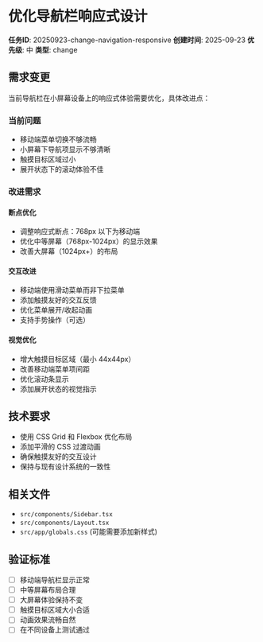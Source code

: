 # 优化导航栏响应式设计

**任务ID**: 20250923-change-navigation-responsive
**创建时间**: 2025-09-23
**优先级**: 中
**类型**: change

## 需求变更

当前导航栏在小屏幕设备上的响应式体验需要优化，具体改进点：

### 当前问题
- 移动端菜单切换不够流畅
- 小屏幕下导航项显示不够清晰
- 触摸目标区域过小
- 展开状态下的滚动体验不佳

### 改进需求

#### 断点优化
- 调整响应式断点：768px 以下为移动端
- 优化中等屏幕（768px-1024px）的显示效果
- 改善大屏幕（1024px+）的布局

#### 交互改进
- 移动端使用滑动菜单而非下拉菜单
- 添加触摸友好的交互反馈
- 优化菜单展开/收起动画
- 支持手势操作（可选）

#### 视觉优化
- 增大触摸目标区域（最小 44x44px）
- 改善移动端菜单项间距
- 优化滚动条显示
- 添加展开状态的视觉指示

## 技术要求

- 使用 CSS Grid 和 Flexbox 优化布局
- 添加平滑的 CSS 过渡动画
- 确保触摸友好的交互设计
- 保持与现有设计系统的一致性

## 相关文件

- `src/components/Sidebar.tsx`
- `src/components/Layout.tsx`
- `src/app/globals.css` (可能需要添加新样式)

## 验证标准

- [ ] 移动端导航栏显示正常
- [ ] 中等屏幕布局合理
- [ ] 大屏幕体验保持不变
- [ ] 触摸目标区域大小合适
- [ ] 动画效果流畅自然
- [ ] 在不同设备上测试通过